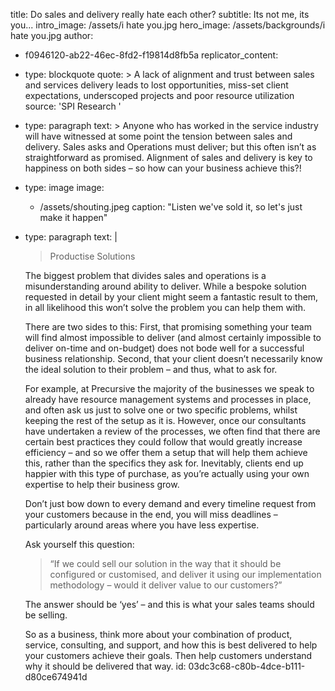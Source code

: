 title: Do sales and delivery really hate each other?
subtitle: Its not me, its you...
intro_image: /assets/i hate you.jpg
hero_image: /assets/backgrounds/i hate you.jpg
author:
  - f0946120-ab22-46ec-8fd2-f19814d8fb5a
replicator_content:
  - 
    type: blockquote
    quote: >
      A lack of alignment and trust between sales and services delivery leads to lost opportunities,
      miss-set client expectations, underscoped projects and poor resource utilization
    source: 'SPI Research '
  - 
    type: paragraph
    text: >
      Anyone who has worked in the service industry will have witnessed at some point the tension between
      sales and delivery. Sales asks and Operations must deliver; but this often isn’t as
      straightforward as promised. Alignment of sales and delivery is key to happiness on both sides –
      so how can your business achieve this?!
  - 
    type: image
    image:
      - /assets/shouting.jpeg
    caption: "Listen we've sold it, so let's just make it happen"
  - 
    type: paragraph
    text: |
      > Productise Solutions
      
      The biggest problem that divides sales and operations is a misunderstanding around ability to deliver. While a bespoke solution requested in detail by your client might seem a fantastic result to them, in all likelihood this won’t solve the problem you can help them with.
      
      There are two sides to this: First, that promising something your team will find almost impossible to deliver (and almost certainly impossible to deliver on-time and on-budget) does not bode well for a successful business relationship. Second, that your client doesn’t necessarily know the ideal solution to their problem – and thus, what to ask for.
      
      For example, at Precursive the majority of the businesses we speak to already have resource management systems and processes in place, and often ask us just to solve one or two specific problems, whilst keeping the rest of the setup as it is. However, once our consultants have undertaken a review of the processes, we often find that there are certain best practices they could follow that would greatly increase efficiency – and so we offer them a setup that will help them achieve this, rather than the specifics they ask for. Inevitably, clients end up happier with this type of purchase, as you’re actually using your own expertise to help their business grow.
      
      Don’t just bow down to every demand and every timeline request from your customers because in the end, you will miss deadlines – particularly around areas where you have less expertise.
      
      Ask yourself this question:
      
      > “If we could sell our solution in the way that it should be configured or customised, and deliver it using our implementation methodology – would it deliver value to our customers?”
      
      The answer should be ‘yes’ – and this is what your sales teams should be selling.
      
      So as a business, think more about your combination of product, service, consulting, and support, and how this is best delivered to help your customers achieve their goals. Then help customers understand why it should be delivered that way.
id: 03dc3c68-c80b-4dce-b111-d80ce674941d
